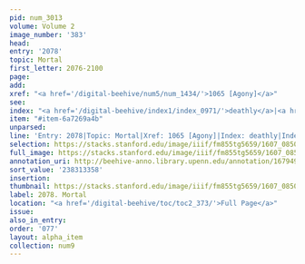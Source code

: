 ```yaml
---
pid: num_3013
volume: Volume 2
image_number: '383'
head:
entry: '2078'
topic: Mortal
first_letter: 2076-2100
page:
add:
xref: "<a href='/digital-beehive/num5/num_1434/'>1065 [Agony]</a>"
see:
index: "<a href='/digital-beehive/index1/index_0971/'>deathly</a>|<a href='/digital-beehive/index3/index_2585/'>mortal</a>"
item: "#item-6a7269a4b"
unparsed:
line: 'Entry: 2078|Topic: Mortal|Xref: 1065 [Agony]|Index: deathly|Index: mortal|#item-6a7269a4b'
selection: https://stacks.stanford.edu/image/iiif/fm855tg5659/1607_0850/366,3358,2828,611/full/0/default.jpg
full_image: https://stacks.stanford.edu/image/iiif/fm855tg5659/1607_0850/full/full/0/default.jpg
annotation_uri: http://beehive-anno.library.upenn.edu/annotation/1679499515560
sort_value: '238313358'
insertion:
thumbnail: https://stacks.stanford.edu/image/iiif/fm855tg5659/1607_0850/366,3358,600,180/250,/0/default.jpg
label: 2078. Mortal
location: "<a href='/digital-beehive/toc/toc2_373/'>Full Page</a>"
issue:
also_in_entry:
order: '077'
layout: alpha_item
collection: num9
---
```

